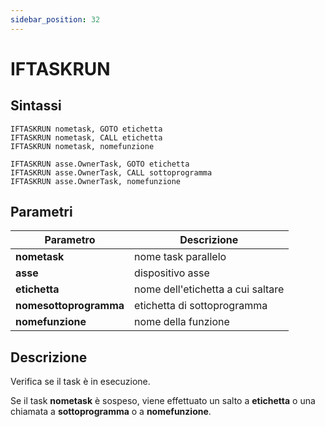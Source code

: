 ```yaml
---
sidebar_position: 32
---
```


# IFTASKRUN

## Sintassi

  ```
IFTASKRUN nometask, GOTO etichetta
IFTASKRUN nometask, CALL etichetta
IFTASKRUN nometask, nomefunzione

IFTASKRUN asse.OwnerTask, GOTO etichetta
IFTASKRUN asse.OwnerTask, CALL sottoprogramma
IFTASKRUN asse.OwnerTask, nomefunzione

  ```

## Parametri
|Parametro                    | Descrizione                                                                                           |                
|-----------------------------|-------------------------------------------------------------------------------------------------------|
| **nometask**                | nome task parallelo                                                                                   |
| **asse**                    | dispositivo asse                                                                                      |
| **etichetta**               | nome dell'etichetta a cui saltare                                                                     |
| **nomesottoprogramma**      | etichetta di sottoprogramma                                                                           |
| **nomefunzione**            | nome della funzione                                                                                   |    

## Descrizione
Verifica se il task è in esecuzione.

Se il task **nometask** è sospeso, viene effettuato un salto a **etichetta** o una chiamata a **sottoprogramma** o a **nomefunzione**.